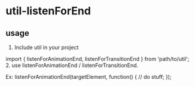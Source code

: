 # util-listenForEnd

## usage
1. Include util in your project 

import { listenForAnimationEnd, listenForTransitionEnd } from 'path/to/util';
2. use listenForAnimationEnd / listenForTransitionEnd. 

Ex:
listenForAnimationEnd(targetElement, function() {
    // do stuff;
});
